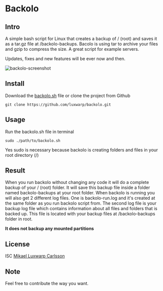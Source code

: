 # Backolo

## Intro

A simple bash script for Linux that creates a backup of / (root) and saves it as a tar.gz file at /backolo-backups.
Bacolo is using tar to archive your files and gzip to compress the size.
A great script for example servers.

Updates, fixes and new features will be ever now and then.

![backolo-screenshot](https://cloud.codeiolo.org/s/MmF9cdXMSKSdL3q/preview)

## Install

Download the [backolo.sh](https://github.com/codeiolo/backolo) file or clone the project from Github

```
git clone https://github.com/luxwarp/backolo.git
```

## Usage

Run the backolo.sh file in terminal

```
sudo ./path/to/backolo.sh
```

Yes sudo is necessary because backolo is creating folders and files in your root directory (/)

## Result

When you run backolo without changing any code it will do a complete backup of your / (root) folder.
It will save this backup file inside a folder named backolo-backups at your root folder.
When backolo is running you will also get 2 different log files. One is backolo-run.log and it's created at the same folder as you run backolo script from. The second log file is your backup log file which contains information about all files and folders that is backed up. This file is located with your backup files at /backolo-backups folder in root.

**It does not backup any mounted partitions**

## License

ISC [Mikael Luxwarp Carlsson](https://codeiolo.org)

## Note

Feel free to contribute the way you want.
